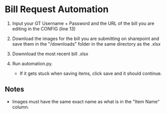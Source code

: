 # Bill Request Automation

1. Input your GT Username + Password and the URL of the bill you are editing in the CONFIG (line 13)

2. Download the images for the bill you are submitting on sharepoint and save them in the "/downloads" folder in the same directory as the .xlsx
5. Downnload the most recent bill .xlsx

4. Run automation.py.
    - If it gets stuck when saving items, click save and it should continue.


## Notes
- Images must have the same exact name as what is in the "Item Name" column. 
